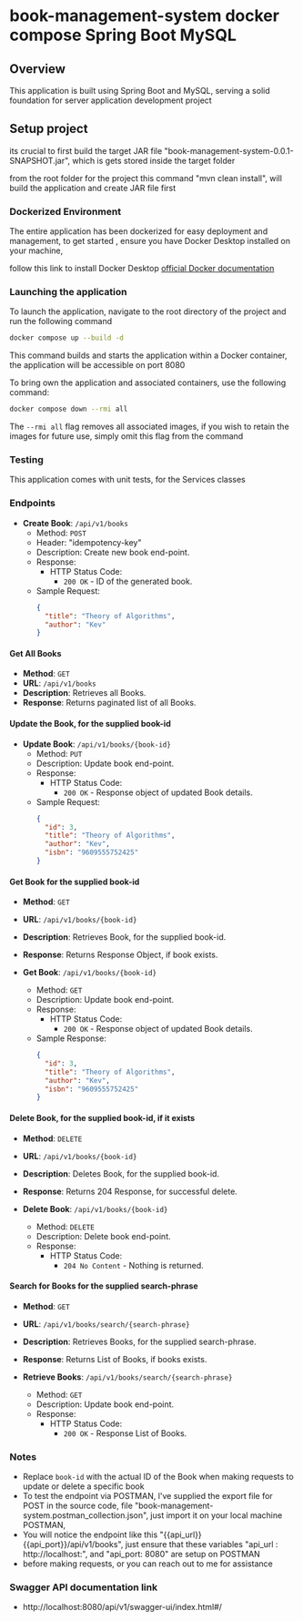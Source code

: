 # book-management-system docker compose Spring Boot MySQL

## Overview

This application is built using Spring Boot and MySQL, serving a solid foundation for server application development project

## Setup project

its crucial to first build the target JAR file "book-management-system-0.0.1-SNAPSHOT.jar", which is gets stored inside the target folder 

from the root folder for the project this command "mvn clean install", will build the application and create JAR file first

### Dockerized Environment

The entire application has been dockerized for easy deployment and management, to get started , ensure you have Docker Desktop installed on your machine,

follow this link to install Docker Desktop [official Docker documentation](https://docs.docker.com/engine/install/)

### Launching the application

To launch the application, navigate to the root directory of the project and run the following command

```bash
docker compose up --build -d
```

This command builds and starts the application within a Docker container, the application will be accessible on port 8080

To bring own the application and associated containers, use the following command:

```bash
docker compose down --rmi all
```
The `--rmi all` flag removes all associated images, if you wish to retain the images for future use, simply omit this flag from the command

### Testing

This application comes with unit tests, for the Services classes

### Endpoints

- **Create Book**: `/api/v1/books`
    - Method: `POST`
    - Header: "idempotency-key"
    - Description: Create new book end-point.
    - Response:
        - HTTP Status Code:
            - `200 OK` - ID of the generated book.
    - Sample Request:
      ```json
      {
        "title": "Theory of Algorithms",
        "author": "Kev"
      }
      ```
#### Get All Books

- **Method**: `GET`
- **URL**: `/api/v1/books`
- **Description**: Retrieves all Books.
- **Response**: Returns paginated list of all Books.

#### Update the Book, for the supplied book-id

- **Update Book**: `/api/v1/books/{book-id}`
    - Method: `PUT`
    - Description: Update book end-point.
    - Response:
        - HTTP Status Code:
            - `200 OK` - Response object of updated Book details.
    - Sample Request:
      ```json
      {
        "id": 3,
        "title": "Theory of Algorithms",
        "author": "Kev",
        "isbn": "9609555752425"
      }
      ```

#### Get Book for the supplied book-id

- **Method**: `GET`
- **URL**: `/api/v1/books/{book-id}`
- **Description**: Retrieves Book, for the supplied book-id.
- **Response**: Returns Response Object, if book exists.

- **Get Book**: `/api/v1/books/{book-id}`
    - Method: `GET`
    - Description: Update book end-point.
    - Response:
        - HTTP Status Code:
            - `200 OK` - Response object of updated Book details.
    - Sample Response:
      ```json
      {
        "id": 3,
        "title": "Theory of Algorithms",
        "author": "Kev",
        "isbn": "9609555752425"
      }
      ```

#### Delete Book, for the supplied book-id, if it exists

- **Method**: `DELETE`
- **URL**: `/api/v1/books/{book-id}`
- **Description**: Deletes Book, for the supplied book-id.
- **Response**: Returns 204 Response, for successful delete.

- **Delete Book**: `/api/v1/books/{book-id}`
    - Method: `DELETE`
    - Description: Delete book end-point.
    - Response:
        - HTTP Status Code:
            - `204 No Content` - Nothing is returned.


#### Search for Books for the supplied search-phrase

- **Method**: `GET`
- **URL**: `/api/v1/books/search/{search-phrase}`
- **Description**: Retrieves Books, for the supplied search-phrase.
- **Response**: Returns List of Books, if books exists.

- **Retrieve Books**: `/api/v1/books/search/{search-phrase}`
    - Method: `GET`
    - Description: Update book end-point.
    - Response:
        - HTTP Status Code:
            - `200 OK` - Response List of Books.

### Notes

-  Replace `book-id` with the actual ID of the Book when making requests to update or delete a specific book
-  To test the endpoint via POSTMAN, l've supplied the export file for POST in the source code, file "book-management-system.postman_collection.json", just import it on your local machine POSTMAN,
-  You will notice the endpoint like this "{{api_url}}{{api_port}}/api/v1/books", just ensure that these variables "api_url : http://localhost:", and "api_port: 8080" are setup on POSTMAN
-  before making requests, or you can reach out to me for assistance 

### Swagger API documentation link
- http://localhost:8080/api/v1/swagger-ui/index.html#/